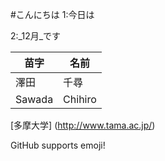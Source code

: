 #こんにちは
1:今日は

2:_12月_です 

苗字 | 名前
------------ | -------------
澤田 | 千尋
Sawada | Chihiro

[多摩大学] (http://www.tama.ac.jp/)

GitHub supports emoji!  
